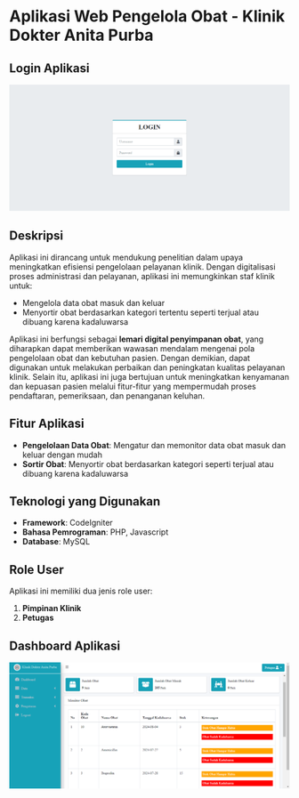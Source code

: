 # Aplikasi Web Pengelola Obat - Klinik Dokter Anita Purba
## Login Aplikasi
![alt text](https://github.com/Cahyamifth/KlinikDRAP/blob/main/assets/dist/img/LoginDokterAplikasi.PNG?raw=true)

## Deskripsi

Aplikasi ini dirancang untuk mendukung penelitian dalam upaya meningkatkan efisiensi pengelolaan pelayanan klinik. Dengan digitalisasi proses administrasi dan pelayanan, aplikasi ini memungkinkan staf klinik untuk:

- Mengelola data obat masuk dan keluar
- Menyortir obat berdasarkan kategori tertentu seperti terjual atau dibuang karena kadaluwarsa

Aplikasi ini berfungsi sebagai **lemari digital penyimpanan obat**, yang diharapkan dapat memberikan wawasan mendalam mengenai pola pengelolaan obat dan kebutuhan pasien. Dengan demikian, dapat digunakan untuk melakukan perbaikan dan peningkatan kualitas pelayanan klinik. Selain itu, aplikasi ini juga bertujuan untuk meningkatkan kenyamanan dan kepuasan pasien melalui fitur-fitur yang mempermudah proses pendaftaran, pemeriksaan, dan penanganan keluhan.

## Fitur Aplikasi

- **Pengelolaan Data Obat**: Mengatur dan memonitor data obat masuk dan keluar dengan mudah
- **Sortir Obat**: Menyortir obat berdasarkan kategori seperti terjual atau dibuang karena kadaluwarsa

## Teknologi yang Digunakan

- **Framework**: CodeIgniter
- **Bahasa Pemrograman**: PHP, Javascript
- **Database**: MySQL

## Role User

Aplikasi ini memiliki dua jenis role user:
1. **Pimpinan Klinik**
2. **Petugas**

## Dashboard Aplikasi
![alt text](https://github.com/Cahyamifth/KlinikDRAP/blob/main/assets/dist/img/Klinik%20Dokter%20Aplikasi.PNG?raw=true)

